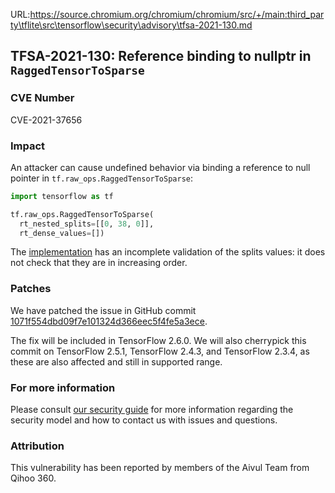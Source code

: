 URL:https://source.chromium.org/chromium/chromium/src/+/main:third_party\tflite\src\tensorflow\security\advisory\tfsa-2021-130.md
## TFSA-2021-130: Reference binding to nullptr in `RaggedTensorToSparse`

### CVE Number
CVE-2021-37656

### Impact
An attacker can cause undefined behavior via binding a reference to null pointer
in `tf.raw_ops.RaggedTensorToSparse`:

```python
import tensorflow as tf

tf.raw_ops.RaggedTensorToSparse(
  rt_nested_splits=[[0, 38, 0]],
  rt_dense_values=[])
```

The
[implementation](https://github.com/tensorflow/tensorflow/blob/f24faa153ad31a4b51578f8181d3aaab77a1ddeb/tensorflow/core/kernels/ragged_tensor_to_sparse_kernel.cc#L30)
has an incomplete validation of the splits values: it does not check that they
are in increasing order.

### Patches
We have patched the issue in GitHub commit
[1071f554dbd09f7e101324d366eec5f4fe5a3ece](https://github.com/tensorflow/tensorflow/commit/1071f554dbd09f7e101324d366eec5f4fe5a3ece).

The fix will be included in TensorFlow 2.6.0. We will also cherrypick this
commit on TensorFlow 2.5.1, TensorFlow 2.4.3, and TensorFlow 2.3.4, as these are
also affected and still in supported range.

### For more information
Please consult [our security
guide](https://github.com/tensorflow/tensorflow/blob/master/SECURITY.md) for
more information regarding the security model and how to contact us with issues
and questions.

### Attribution
This vulnerability has been reported by members of the Aivul Team from Qihoo
360.
